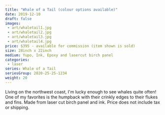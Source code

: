 ```yaml
---
title: "Whale of a Tail (colour options available)"
date: 2019-12-10
draft: false
images:
 - art/whaletail1.jpg
 - art/whaletail2.jpg
 - art/whaletail3.jpg
 - art/whaletail4.jpg
price: $395 - available for commission (item shown is sold)
size: 28inch x 22inch
medium: Yupo, Ink, Epoxy and lasercut birch panel
categories:
 - laser
series: Whale of a Tail
seriesGroup: 2020-25-25-1234
weight: 20
---
```


Living on the northwest coast, I'm lucky enough to see whales quite often! One of my favorites is the humpback with their crinkly edges to their flukes and fins. Made from laser cut birch panel and ink. Price does not include tax or shipping.
